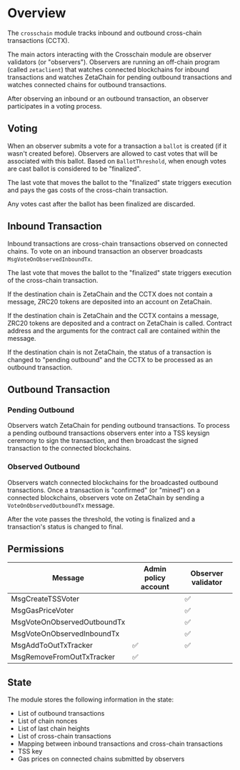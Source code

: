 # Overview

The `crosschain` module tracks inbound and outbound cross-chain transactions
(CCTX).

The main actors interacting with the Crosschain module are observer validators
(or "observers"). Observers are running an off-chain program (called
`zetaclient`) that watches connected blockchains for inbound transactions and
watches ZetaChain for pending outbound transactions and watches connected chains
for outbound transactions.

After observing an inbound or an outbound transaction, an observer participates
in a voting process.

## Voting

When an observer submits a vote for a transaction a `ballot` is created (if it
wasn't created before). Observers are allowed to cast votes that will be
associated with this ballot. Based on `BallotThreshold`, when enough votes are
cast ballot is considered to be "finalized".

The last vote that moves the ballot to the "finalized" state triggers execution
and pays the gas costs of the cross-chain transaction.

Any votes cast after the ballot has been finalized are discarded.

## Inbound Transaction

Inbound transactions are cross-chain transactions observed on connected chains.
To vote on an inbound transaction an observer broadcasts
`MsgVoteOnObservedInboundTx`.

The last vote that moves the ballot to the "finalized" state triggers execution
of the cross-chain transaction.

If the destination chain is ZetaChain and the CCTX does not contain a message,
ZRC20 tokens are deposited into an account on ZetaChain.

If the destination chain is ZetaChain and the CCTX contains a message, ZRC20
tokens are deposited and a contract on ZetaChain is called. Contract address and
the arguments for the contract call are contained within the message.

If the destination chain is not ZetaChain, the status of a transaction is
changed to "pending outbound" and the CCTX to be processed as an outbound
transaction.

## Outbound Transaction

### Pending Outbound

Observers watch ZetaChain for pending outbound transactions. To process a
pending outbound transactions observers enter into a TSS keysign ceremony to
sign the transaction, and then broadcast the signed transaction to the connected
blockchains.

### Observed Outbound

Observers watch connected blockchains for the broadcasted outbound transactions.
Once a transaction is "confirmed" (or "mined") on a connected blockchains,
observers vote on ZetaChain by sending a `VoteOnObservedOutboundTx` message.

After the vote passes the threshold, the voting is finalized and a transaction's
status is changed to final.

## Permissions

| Message                     | Admin policy account | Observer validator |
| --------------------------- | -------------------- | ------------------ |
| MsgCreateTSSVoter           |                      | ✅                 |
| MsgGasPriceVoter            |                      | ✅                 |
| MsgVoteOnObservedOutboundTx |                      | ✅                 |
| MsgVoteOnObservedInboundTx  |                      | ✅                 |
| MsgAddToOutTxTracker        | ✅                   | ✅                 |
| MsgRemoveFromOutTxTracker   | ✅                   |                    |

## State

The module stores the following information in the state:

- List of outbound transactions
- List of chain nonces
- List of last chain heights
- List of cross-chain transactions
- Mapping between inbound transactions and cross-chain transactions
- TSS key
- Gas prices on connected chains submitted by observers
